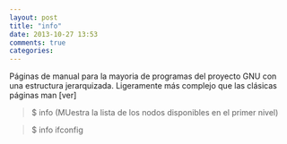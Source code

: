 ```yaml
---
layout: post
title: "info"
date: 2013-10-27 13:53
comments: true
categories: 
---
```

Páginas de manual para la mayoria de programas del proyecto GNU con una estructura jerarquizada. Ligeramente más complejo que las clásicas páginas man  [ver]

>$ info (MUestra la lista de los nodos disponibles en el primer nivel)

>$ info ifconfig

